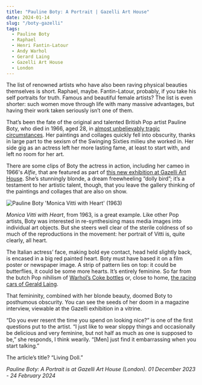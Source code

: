 ```yaml
---
title: "Pauline Boty: A Portrait | Gazelli Art House"
date: 2024-01-14
slug: "/boty-gazelli"
tags:
  - Pauline Boty
  - Raphael
  - Henri Fantin-Latour
  - Andy Warhol
  - Gerard Laing
  - Gazelli Art House
  - London
---
```


The list of renowned artists who have also been raving physical beauties themselves is short. Raphael, maybe. Fantin-Latour, probably, if you take his self portraits for truth. Famous and beautiful female artists? The list is even shorter: such women move through life with many massive advantages, but having their work taken seriously isn’t one of them.

That’s been the fate of the original and talented British Pop artist Pauline Boty, who died in 1966, aged 28, in [almost unbelievably tragic circumstances](https://www.theguardian.com/books/2016/oct/22/ali-smith-the-prime-of-pauline-boty). Her paintings and collages quickly fell into obscurity, thanks in large part to the sexism of the Swinging Sixties milieu she worked in. Her side gig as an actress left her more lasting fame, at least to start with, and left no room for her art.

There are some clips of Boty the actress in action, including her cameo in 1966's *Alfie*, that are featured as part of [this new exhibition at Gazelli Art House](https://gazelliarthouse.com/exhibitions/178-a-portrait-pauline-boty/). She’s stunningly blonde, a dream freewheeling “dolly bird”; it’s a testament to her artistic talent, though, that you leave the gallery thinking of the paintings and collages that are also on show.

![Pauline Boty 'Monica Vitti with Heart' (1963)](/boty-gazelli-1.jpeg)

*Monica Vitti with Heart*, from 1963, is a great example. Like other Pop artists, Boty was interested in re-synthesising mass media images into individual art objects. But she steers well clear of the sterile coldness of so much of the reproductions in the movement: her portrait of Vitti is, quite clearly, all heart. 

The Italian actress’ face, making bold eye contact, head held slightly back, is encased in a big red painted heart. Boty must have based it on a film poster or newspaper image. A strip of pattern lies on top: it could be butterflies, it could be some more hearts. It’s entirely feminine. So far from the butch Pop nihilism of [Warhol’s Coke bottles](https://artangled.com/posts/warhol-tate/) or, close to home, [the racing cars of Gerald Laing](https://artangled.com/posts/laing-levy-gorvy/).

That femininity, combined with her blonde beauty, doomed Boty to posthumous obscurity. You can see the seeds of her doom in a magazine interview, viewable at the Gazelli exhibition in a vitrine. 

“Do you ever resent the time you spend on looking nice?” is one of the first questions put to the artist. “I just like to wear sloppy things and occasionally be delicious and very feminine, but not half as much as one is supposed to be,” she responds, I think wearily. “[Men] just find it embarrassing when you start talking.”

The article’s title? “Living Doll.”

*Pauline Boty: A Portrait is at Gazelli Art House (London). 01 December 2023 - 24 February 2024*